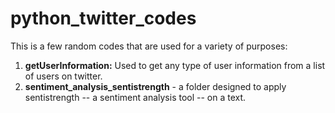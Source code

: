 # python_twitter_codes

This is a few random codes that are used for a variety of purposes:

1. **getUserInformation:** Used to get any type of user information from a list of users on twitter.
2. **sentiment_analysis_sentistrength** - a folder designed to apply sentistrength -- a sentiment analysis tool -- on a text.
